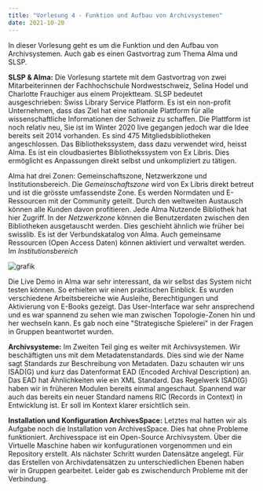```yaml
---
title: "Vorlesung 4 - Funktion und Aufbau von Archivsystemen"
date: 2021-10-20
---
```


In dieser Vorlesung geht es um die Funktion und den Aufbau von Archivsystemen. Auch gab es einen Gastvortrag zum Thema Alma und SLSP.

**SLSP & Alma:** 
Die Vorlesung startete mit dem Gastvortrag von zwei Mitarbeiterinnen der Fachhochschule Nordwestschweiz, Selina Hodel und Charlotte Frauchiger aus einem Projektteam. SLSP bedeutet ausgeschrieben: Swiss Library Service Platform. Es ist ein non-profit Unternehmen, dass das Ziel hat eine nationale Plattform für alle wissenschaftliche Informationen der Schweiz zu schaffen. Die Plattform ist noch relativ neu, Sie ist im Winter 2020 live gegangen jedoch war die Idee bereits seit 2014 vorhanden. Es sind 475 Mitgliedsbibliotheken angeschlossen. Das Bibliothekssystem, dass dazu verwendet wird, heisst Alma. Es ist ein cloudbasiertes Bibliothekssystem von Ex Libris. Dies ermöglicht es Anpassungen direkt selbst und unkompliziert zu tätigen. 

Alma hat drei Zonen: Gemeinschaftszone, Netzwerkzone und Institutionsbereich. 
Die *Gemeinschaftszone* wird von Ex Libris direkt betreut und ist die grösste umfassendste Zone. Es werden Normdaten und E-Ressourcen mit der Community geteilt. Durch den weltweiten Austausch können alle Kunden davon profitieren. Jede Alma Nutzende Bibliothek hat hier Zugriff.
In der *Netzwerkzone* können die Benutzerdaten zwischen den Bibliotheken ausgetauscht werden. Dies geschieht ähnlich wie früher bei swisslib. Es ist der Verbundskatalog von Alma. Auch gemeinsame Ressourcen (Open Access Daten) können aktiviert und verwaltet werden.
Im *Institutionsbereich* 

![grafik](https://user-images.githubusercontent.com/90787818/151665170-5f5c5514-eb45-4005-9d0b-ade2a0b6ee11.png)

Die Live Demo in Alma war sehr interessant, da wir selbst das System nicht testen können. So erhielten wir einen praktischen Einblick. Es wurden verschiedene Arbeitsbereiche wie Ausleihe, Berechtigungen und Aktivierung von E-Books gezeigt. Das User-Interface war sehr ansprechend und es war spannend zu sehen wie man zwischen Topologie-Zonen hin und her wechseln kann. Es gab noch eine "Strategische Spielerei" in der Fragen in Gruppen beantwortet wurden.

**Archivsysteme:** Im Zweiten Teil ging es weiter mit Archivsystemen. Wir beschäftigten uns mit dem Metadatenstandards. Dies sind wie der Name sagt Standards zur Beschreibung von Metadaten. Dazu schauten wir uns ISAD(G) und kurz das Datenformat EAD (Encoded Archival Description) an. Das EAD hat Ähnlichkeiten wie ein XML Standard. Das Regelwerk ISAD(G) haben wir in früheren Modulen bereits einmal angeschaut. Spannend war auch das bereits ein neuer Standard namens RIC (Records in Context) in Entwicklung ist. Er soll im Kontext klarer ersichtlich sein.

**Installation und Konfiguration ArchivesSpace:** Letztes mal hatten wir als Aufgabe noch die Installation von ArchivesSpace. Dies hat ohne Probleme funktioniert. Archivesspace ist ein Open-Source Archivsystem. Über die Virtuelle Maschine haben wir konfugurationen vorgenommen und ein Repository erstellt. Als nächster Schritt wurden Datensätze angelegt. Für das Erstellen von Archivdatensätzen zu unterschiedlichen Ebenen haben wir in Gruppen gearbeitet. Leider gab es zwischendurch Probleme mit der Verbindung. 



